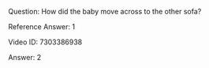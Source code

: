 Question: How did the baby move across to the other sofa?

Reference Answer: 1

Video ID: 7303386938

Answer: 2

